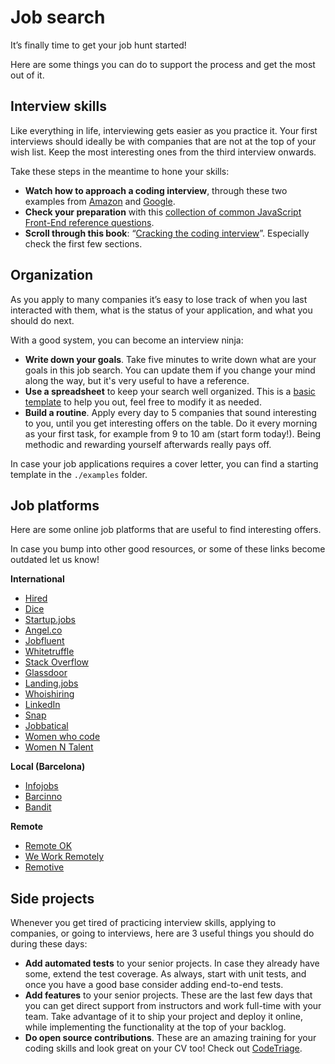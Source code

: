 # Job search

It’s finally time to get your job hunt started!

Here are some things you can do to support the process and get the most out of it.

## Interview skills

Like everything in life, interviewing gets easier as you practice it. Your first interviews should ideally be with companies that are not at the top of your wish list. Keep the most interesting ones from the third interview onwards.

Take these steps in the meantime to hone your skills:

- **Watch how to approach a coding interview**, through these two examples from [Amazon](https://youtu.be/zGv3hOORxh0) and [Google](https://youtu.be/XKu_SEDAykw).
- **Check your preparation** with this [collection of common JavaScript Front-End reference questions](https://github.com/yangshun/front-end-interview-handbook).
- **Scroll through this book**: “[Cracking the coding interview](https://www.dropbox.com/s/zhs8r98f1qf62ug/Cracking%20the%20Coding%20Interview.pdf?dl=0)”. Especially check the first few sections.

## Organization

As you apply to many companies it’s easy to lose track of when you last interacted with them, what is the status of your application, and what you should do next.

With a good system, you can become an interview ninja:

- **Write down your goals**. Take five minutes to write down what are your goals in this job search. You can update them if you change your mind along the way, but it's very useful to have a reference.
- **Use a spreadsheet** to keep your search well organized. This is a [basic template](https://docs.google.com/spreadsheets/d/1xXIppMbguD0pp6VuqkywSW6xPVRwpaIyBz6z5a-yWcY) to help you out, feel free to modify it as needed.
- **Build a routine**. Apply every day to 5 companies that sound interesting to you, until you get interesting offers on the table. Do it every morning as your first task, for example from 9 to 10 am (start form today!). Being methodic and rewarding yourself afterwards really pays off.

In case your job applications requires a cover letter, you can find a starting template in the `./examples` folder.

## Job platforms

Here are some online job platforms that are useful to find interesting offers.

In case you bump into other good resources, or some of these links become outdated let us know!

**International**

- [Hired](https://hired.com/)
- [Dice](http://www.dice.com/)
- [Startup.jobs](https://startup.jobs/)
- [Angel.co](https://angel.co/jobs)
- [Jobfluent](https://www.jobfluent.com/)
- [Whitetruffle](https://www.whitetruffle.com/)
- [Stack Overflow](http://stackoverflow.com/jobs)
- [Glassdoor](https://www.glassdoor.com/)
- [Landing.jobs](https://landing.jobs/)
- [Whoishiring](https://whoishiring.io/)
- [LinkedIn](https://www.linkedin.com/jobs/search/)
- [Snap](https://snap.hr/)
- [Jobbatical](https://jobbatical.com/)
- [Women who code](https://www.womenwhocode.com/jobs)
- [Women N Talent](https://womenntalent.com/)

**Local (Barcelona)**

- [Infojobs](https://www.infojobs.net/)
- [Barcinno](http://jobs.barcinno.com/)
- [Bandit](https://bandit.io/)

**Remote**

- [Remote OK](https://remoteok.io/)
- [We Work Remotely](https://weworkremotely.com/)
- [Remotive](https://remotive.io/)

## Side projects

Whenever you get tired of practicing interview skills, applying to companies, or going to interviews, here are 3 useful things you should do during these days:

- **Add automated tests** to your senior projects. In case they already have some, extend the test coverage. As always, start with unit tests, and once you have a good base consider adding end-to-end tests.
- **Add features** to your senior projects. These are the last few days that you can get direct support from instructors and work full-time with your team. Take advantage of it to ship your project and deploy it online, while implementing the functionality at the top of your backlog.
- **Do open source contributions**. These are an amazing training for your coding skills and look great on your CV too! Check out [CodeTriage](https://www.codetriage.com/?language=JavaScript).
